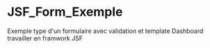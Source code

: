 # JSF_Form_Exemple
Exemple type d'un formulaire avec validation et template Dashboard travailler en framwork JSF
